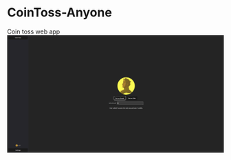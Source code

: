 # CoinToss-Anyone
Coin toss web app
![page screenshot](https://github.com/NydusBorn/CoinToss-Anyone/blob/master/page%20screenshot.png)
